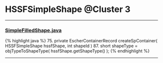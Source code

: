 # HSSFSimpleShape @Cluster 3

***

### [SimpleFilledShape.java](https://searchcode.com/codesearch/view/15642355/)
{% highlight java %}
75. private EscherContainerRecord createSpContainer( HSSFSimpleShape hssfShape, int shapeId )
87.     short shapeType = objTypeToShapeType( hssfShape.getShapeType() );
{% endhighlight %}

***

